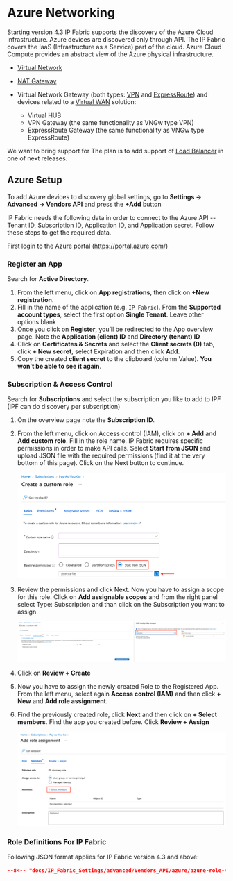 # Azure Networking

Starting version 4.3 IP Fabric supports the discovery of the Azure Cloud
infrastructure. Azure devices are discovered only through API. The IP
Fabric covers the IaaS (Infrastructure as a Service) part of the cloud.
Azure Cloud Compute provides an abstract view of the Azure physical
infrastructure.

- [Virtual Network](https://docs.microsoft.com/en-us/azure/virtual-network/virtual-networks-overview)
- [NAT Gateway](https://docs.microsoft.com/en-us/azure/virtual-network/nat-gateway/nat-gateway-resource)
- Virtual Network Gateway (both types: [VPN](https://docs.microsoft.com/en-us/azure/vpn-gateway/) and [ExpressRoute](https://docs.microsoft.com/en-us/azure/expressroute/expressroute-about-virtual-network-gateways)) and devices related to a [Virtual WAN](https://docs.microsoft.com/en-us/azure/virtual-wan/virtual-wan-about) solution:

  - Virtual HUB
  - VPN Gateway (the same functionality as VNGw type VPN)
  - ExpressRoute Gateway (the same functionality as VNGw type ExpressRoute)

We want to bring support for The plan is to add support of [Load Balancer](https://docs.microsoft.com/en-us/azure/load-balancer/load-balancer-overview) in one of next releases.

## Azure Setup

To add Azure devices to discovery global settings, go to **Settings →
Advanced → Vendors API** and press the **+Add** button

IP Fabric needs the following data in order to connect to the Azure API
-- Tenant ID, Subscription ID, Application ID, and Application secret.
Follow these steps to get the required data.

First login to the Azure portal (<https://portal.azure.com/>)

### Register an App

Search for **Active Directory**.

1. From the left menu, click on **App registrations**, then click on **+New registration**.
2. Fill in the name of the application (e.g. `IP Fabric`). From the **Supported account types**, select the first option **Single Tenant**. Leave other options blank
3. Once you click on **Register**, you’ll be redirected to the App overview page. Note the **Application (client) ID** and **Directory (tenant) ID**
4. Click on **Certificates & Secrets** and select the **Client secrets (0)** tab, click **+ New secret**, select Expiration and then click **Add**.
5. Copy the created **client secret** to the clipboard (column Value). **You won’t be able to see it again**.

### Subscription & Access Control

Search for **Subscriptions** and select the subscription you like to add to IPF (IPF can do discovery per subscription)

1. On the overview page note the **Subscription ID**.
2. From the left menu, click on Access control (IAM), click on **+ Add** and **Add custom role**. Fill in the role name. IP Fabric requires specific permissions in order to make API calls. Select **Start from JSON** and upload JSON file with the required permissions (find it at the very bottom of this page). Click on the Next button to continue.

   ![Creating Custom Role](azure/create_custom_role.png)

3. Review the permissions and click Next. Now you have to assign a scope for this role. Click on **Add assignable scopes** and from the right panel select Type: Subscription and than click on the Subscription you want to assign

   ![Assigning Scopes](azure/assign_scopes.png)

4. Click on **Review + Create**
5. Now you have to assign the newly created Role to the Registered App. From the left menu, select again **Access control (IAM)** and then click **+ New** and **Add role assignment**.
6. Find the previously created role, click **Next** and then click on **+ Select members**. Find the app you created before. Click **Review + Assign**

   ![Add Role assignment](azure/add_role_assignment.png)

### Role Definitions For IP Fabric

Following JSON format applies for IP Fabric version 4.3 and above:

```json title="azure-role-4_3.json"
--8<-- "docs/IP_Fabric_Settings/advanced/Vendors_API/azure/azure-role-4_3.json"
```
